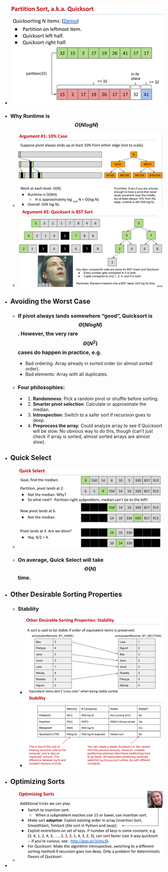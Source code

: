- ![image.png](../assets/image_1675747568520_0.png)
- ### Why Runtime is $$O(N log N)$$
	- ![image.png](../assets/image_1675747721856_0.png)
	- ![image.png](../assets/image_1675747776339_0.png)
- ## Avoiding the Worst Case
	- ### If pivot always lands somewhere “good”, Quicksort is $$Θ(N log N)$$ . However, the very rare  $$Θ(N^2)$$ cases do happen in practice, e.g.
		- Bad ordering: Array already in sorted order (or almost sorted order).
		- Bad elements: Array with all duplicates.
	- ### Four philosophies:
		- 1. **Randomness**: Pick a random pivot or shuffle before sorting.
		- 2. **Smarter pivot selection**: Calculate or approximate the median.
		- 3. **Introspection**: Switch to a safer sort if recursion goes to deep.
		- 4. **Preprocess the array**: Could analyze array to see if Quicksort will be slow. No obvious way to do this, though (can’t just check if array is sorted, almost sorted arrays are almost slow).
- ## Quick Select
	- ![image.png](../assets/image_1675922183933_0.png)
	- ### On average, Quick Select will take $$Θ(N)$$ time.
- ## Other Desirable Sorting Properties
	- ### Stability
		- ![image.png](../assets/image_1675922450151_0.png)
		- ![image.png](../assets/image_1675922563752_0.png)
- ## Optimizing Sorts
	- ![image.png](../assets/image_1675922660640_0.png)
-